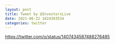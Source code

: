 ```yaml
--- 
layout: post 
title: Tweet by @InvestorsLive 
date: 2021-06-22 1624393534 
categories: twitter 
--- 
```

https://twitter.com/o/status/1407434587488276485